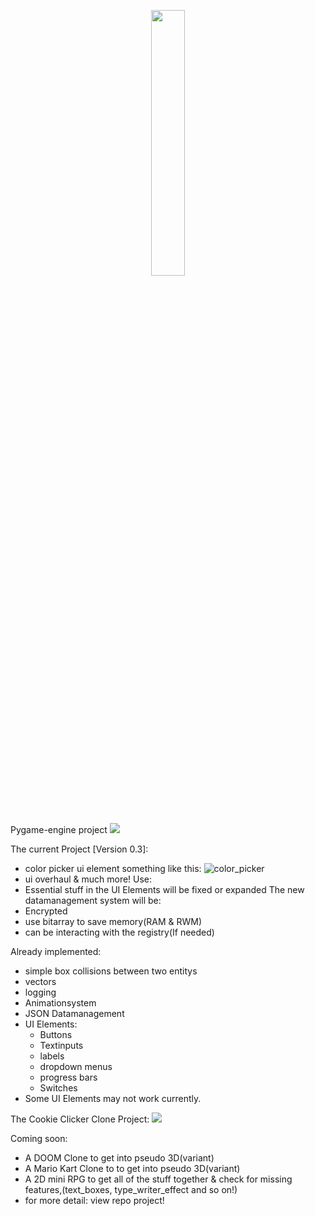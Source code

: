 <p align="center" width="100%">
    <img width="33%" src="https://github.com/user-attachments/assets/963147b8-a6f6-4f39-a2a8-720c7883b4d4"> 
</p>
Pygame-engine project
<img src="https://justusdeckerde.wordpress.com/wp-content/uploads/2025/04/engine_roadmap.png">

The current Project [Version 0.3]:
- color picker ui element something like this:
![color_picker](https://github.com/user-attachments/assets/24399102-5612-4523-b20b-74f4fbedd275)
- ui overhaul
& much more!
Use:
- Essential stuff in the UI Elements will be fixed or expanded
The new datamanagement system will be:
- Encrypted
- use bitarray to save memory(RAM & RWM)
- can be interacting with the registry(If needed)
    

Already implemented:
- simple box collisions between two entitys
- vectors
- logging
- Animationsystem
- JSON Datamanagement
- UI Elements:
    - Buttons
    - Textinputs
    - labels
    - dropdown menus
    - progress bars
    - Switches
- Some UI Elements may not work currently.

The Cookie Clicker Clone Project:
<img src="https://justusdeckerde.wordpress.com/wp-content/uploads/2025/04/cookie_clicker_clone_project-1.png">

Coming soon: 

- A DOOM Clone to get into pseudo 3D(variant)
- A Mario Kart Clone to to get into pseudo 3D(variant)
- A 2D mini RPG to get all of the stuff together & check for missing features,(text_boxes, type_writer_effect and so on!)
- for more detail: view repo project!
